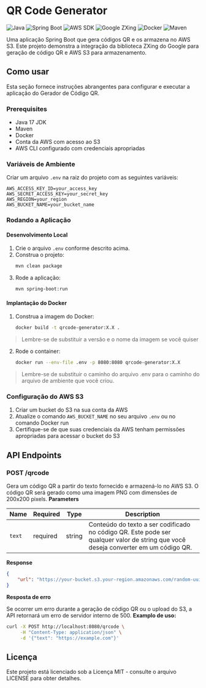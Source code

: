 # QR Code Generator

![Java](https://img.shields.io/badge/Java-17-orange)
![Spring Boot](https://img.shields.io/badge/Spring%20Boot-3.4.4-brightgreen)
![AWS SDK](https://img.shields.io/badge/AWS%20SDK-2.24.12-yellow)
![Google ZXing](https://img.shields.io/badge/Google%20ZXing-3.5.2-blue)
![Docker](https://img.shields.io/badge/Docker-✓-blue)
![Maven](https://img.shields.io/badge/Maven-3.9.6-red)

Uma aplicação Spring Boot que gera códigos QR e os armazena no AWS S3. Este projeto demonstra a integração da biblioteca ZXing do Google para geração de código QR e AWS S3 para armazenamento.

## Como usar

Esta seção fornece instruções abrangentes para configurar e executar a aplicação do Gerador de Código QR.
### Prerequisites

- Java 17 JDK
- Maven
- Docker
- Conta da AWS com acesso ao S3
- AWS CLI configurado com credenciais apropriadas

### Variáveis de Ambiente

Criar um arquivo `.env` na raiz do projeto com as seguintes variáveis:
```env
AWS_ACCESS_KEY_ID=your_access_key
AWS_SECRET_ACCESS_KEY=your_secret_key
AWS_REGION=your_region
AWS_BUCKET_NAME=your_bucket_name
```

### Rodando a Aplicação

#### Desenvolvimento Local

1. Crie o arquivo `.env` conforme descrito acima.
2. Construa o projeto:
   ```bash
   mvn clean package
   ```
3. Rode a aplicação:
   ```bash
   mvn spring-boot:run
   ```

#### Implantação do Docker

1. Construa a imagem do Docker:
   ```bash
   docker build -t qrcode-generator:X.X . 
   ```
> Lembre-se de substituir a versão e o nome da imagem se você quiser

2. Rode o container:
   ```bash
   docker run --env-file .env -p 8080:8080 qrcode-generator:X.X 
   ```

> Lembre-se de substituir o caminho do arquivo .env para o caminho do arquivo de ambiente que você criou.

### Configuração do AWS S3

1. Criar um bucket do S3 na sua conta da AWS
2. Atualize o comando `AWS_BUCKET_NAME` no seu arquivo `.env` ou no comando Docker run
3. Certifique-se de que suas credenciais da AWS tenham permissões apropriadas para acessar o bucket do S3

## API Endpoints

### POST /qrcode
Gera um código QR a partir do texto fornecido e armazená-lo no AWS S3. O código QR será gerado como uma imagem PNG com dimensões de 200x200 pixels.
**Parameters**

| Name | Required | Type | Description |
|------|----------|------|-------------|
| `text` | required | string | Conteúdo do texto a ser codificado no código QR. Este pode ser qualquer valor de string que você deseja converter em um código QR. |

**Response**

```json
{
    "url": "https://your-bucket.s3.your-region.amazonaws.com/random-uuid"
}
```

**Resposta de erro**

Se ocorrer um erro durante a geração de código QR ou o upload do S3, a API retornará um erro de servidor interno de 500.
**Examplo de uso:**

```bash
curl -X POST http://localhost:8080/qrcode \
     -H "Content-Type: application/json" \
     -d '{"text": "https://example.com"}'
```

## Licença

Este projeto está licenciado sob a Licença MIT - consulte o arquivo LICENSE para obter detalhes.